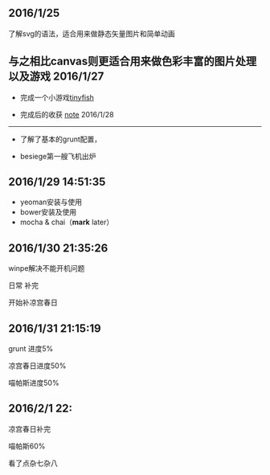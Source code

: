 2016/1/25
----------
了解svg的语法，适合用来做静态矢量图片和简单动画

与之相比canvas则更适合用来做色彩丰富的图片处理以及游戏
2016/1/27  
----------
- 完成一个小游戏[tinyfish](https://github.com/honeypigs/secondYear/tree/master/tinyFish)

- 完成后的收获	[note](https://github.com/honeypigs/secondYear/blob/master/redrock_weeknote/tinyfish.md)
2016/1/28 
----------
- 了解了基本的grunt配置，
 
- besiege第一艘飞机出炉

2016/1/29 14:51:35 
----------
- yeoman安装与使用
- bower安装及使用
- mocha & chai（**mark** later）

2016/1/30 21:35:26 
----------
winpe解决不能开机问题

日常 补完

开始补凉宫春日

2016/1/31 21:15:19 
----------

grunt 进度5%

凉宫春日进度50%

喵帕斯进度50%

2016/2/1 22:
----------
凉宫春日补完

喵帕斯60%

看了点杂七杂八
